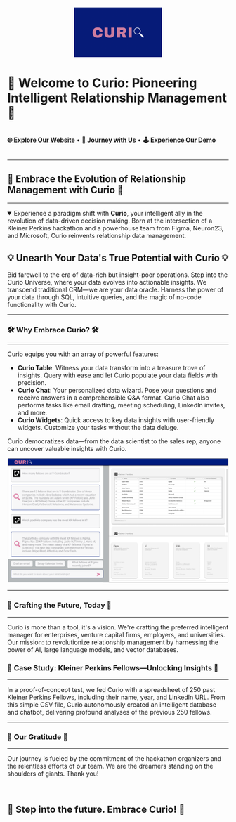 <p align="center">
  <br>
  <img src="https://github.com/Curio-IRM/.github/blob/main/profile/curio.png" alt="Curio" width="200"/>
  <br>
  <h1>🚀 Welcome to Curio: Pioneering Intelligent Relationship Management 🚀</h1>
  <br>
  <a href="https://kp-fellows-documents.vercel.app/"><strong>🌐 Explore Our Website</strong></a> • 
  <a href="https://www.loom.com/share/7b8b3d11cb074de28de8418348f4c0ac"><strong>🎥 Journey with Us</strong></a> • 
  <a href="https://www.loom.com/share/143ed397944945c38f69a1a741475d41?sid=a27b6242-2793-45e4-9b8a-a6422e8bbc8a"><strong>🕹️ Experience Our Demo</strong></a>
  <br>
  <br>
</p>

---

## 🎯 **Embrace the Evolution of Relationship Management with Curio** 🎯

---

<details open>
<summary>Experience a paradigm shift with <b>Curio</b>, your intelligent ally in the revolution of data-driven decision making. Born at the intersection of a Kleiner Perkins hackathon and a powerhouse team from Figma, Neuron23, and Microsoft, Curio reinvents relationship data management.</summary>

## 💡 **Unearth Your Data's True Potential with Curio** 💡

Bid farewell to the era of data-rich but insight-poor operations. Step into the Curio Universe, where your data evolves into actionable insights. We transcend traditional CRM—we are your data oracle. Harness the power of your data through SQL, intuitive queries, and the magic of no-code functionality with Curio.

</details>

---

### 🛠️ **Why Embrace Curio?** 🛠️

---

Curio equips you with an array of powerful features:

- **Curio Table**: Witness your data transform into a treasure trove of insights. Query with ease and let Curio populate your data fields with precision.
- **Curio Chat**: Your personalized data wizard. Pose your questions and receive answers in a comprehensible Q&A format. Curio Chat also performs tasks like email drafting, meeting scheduling, LinkedIn invites, and more.
- **Curio Widgets**: Quick access to key data insights with user-friendly widgets. Customize your tasks without the data deluge.

Curio democratizes data—from the data scientist to the sales rep, anyone can uncover valuable insights with Curio.

<p align="center">
  <img src="https://github.com/Curio-IRM/.github/blob/main/profile/mockup.png" alt="Curio Vision"/>
</p>

---

### 🚀 **Crafting the Future, Today** 🚀

---

Curio is more than a tool, it's a vision. We're crafting the preferred intelligent manager for enterprises, venture capital firms, employers, and universities. Our mission: to revolutionize relationship management by harnessing the power of AI, large language models, and vector databases.

### 💞 **Case Study: Kleiner Perkins Fellows—Unlocking Insights** 💞

---

In a proof-of-concept test, we fed Curio with a spreadsheet of 250 past Kleiner Perkins Fellows, including their name, year, and LinkedIn URL. From this simple CSV file, Curio autonomously created an intelligent database and chatbot, delivering profound analyses of the previous 250 fellows.

---

### 🙏 **Our Gratitude** 🙏

---

Our journey is fueled by the commitment of the hackathon organizers and the relentless efforts of our team. We are the dreamers standing on the shoulders of giants. Thank you!

<p align="center">
  <br>
  <h2>🎉 Step into the future. Embrace Curio! 🎉</h2>
  <br>
</p>
